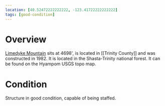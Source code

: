 ```yaml
---
location: [40.52472222222222, -123.41722222222222]
tags: [good-condition]
---
```


# Overview

[Limedyke Mountain](http://www.peakbagging.com/CALookoutPhotos/Limedyke.html) sits at 4698', is located in [[Trinity County]] and was constructed in 1982. It is located in the Shasta-Trinity national forest. It can be found on the Hyampom USGS topo map.

# Condition

Structure in good condition, capable of being staffed.
